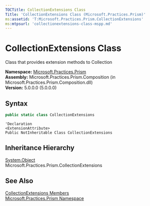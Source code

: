 ```yaml
---
TOCTitle: CollectionExtensions Class
Title: 'CollectionExtensions Class (Microsoft.Practices.Prism)'
ms:assetid: 'T:Microsoft.Practices.Prism.CollectionExtensions'
ms:mtpsurl: 'collectionextensions-class-mspp.md'
---
```


# CollectionExtensions Class

Class that provides extension methods to Collection

**Namespace:** [Microsoft.Practices.Prism](/patterns-practices/reference/mspp-namespace)  
**Assembly:** Microsoft.Practices.Prism.Composition (in Microsoft.Practices.Prism.Composition.dll)  
**Version:** 5.0.0.0 (5.0.0.0)

## Syntax

```C#
public static class CollectionExtensions
```

```VB
'Declaration
<ExtensionAttribute> 
Public NotInheritable Class CollectionExtensions
```

## Inheritance Hierarchy

[System.Object](http://msdn.microsoft.com/en-us/library/e5kfa45b)  
Microsoft.Practices.Prism.CollectionExtensions

## See Also

[CollectionExtensions Members](/patterns-practices/reference/collectionextensions-members-mspp)  
[Microsoft.Practices.Prism Namespace](/patterns-practices/reference/mspp-namespace)  